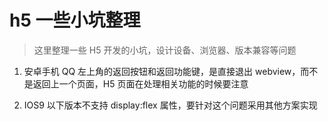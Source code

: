 <!-- Date: 2018-01-11 02:38:01 -->

# h5 一些小坑整理

> 这里整理一些 H5 开发的小坑，设计设备、浏览器、版本兼容等问题

1.  安卓手机 QQ 左上角的返回按钮和返回功能键，是直接退出 webview，而不是返回上一个页面，H5 页面在处理相关功能的时候要注意

2.  IOS9 以下版本不支持 display:flex 属性，要针对这个问题采用其他方案实现
